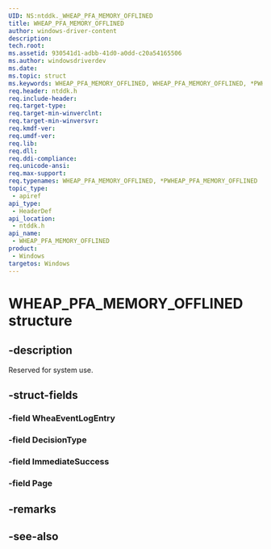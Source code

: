 ```yaml
---
UID: NS:ntddk._WHEAP_PFA_MEMORY_OFFLINED
title: WHEAP_PFA_MEMORY_OFFLINED
author: windows-driver-content
description: 
tech.root:
ms.assetid: 930541d1-adbb-41d0-a0dd-c20a54165506
ms.author: windowsdriverdev
ms.date: 
ms.topic: struct
ms.keywords: WHEAP_PFA_MEMORY_OFFLINED, WHEAP_PFA_MEMORY_OFFLINED, *PWHEAP_PFA_MEMORY_OFFLINED, 
req.header: ntddk.h
req.include-header:
req.target-type:
req.target-min-winverclnt:
req.target-min-winversvr:
req.kmdf-ver:
req.umdf-ver:
req.lib:
req.dll:
req.ddi-compliance:
req.unicode-ansi:
req.max-support:
req.typenames: WHEAP_PFA_MEMORY_OFFLINED, *PWHEAP_PFA_MEMORY_OFFLINED
topic_type: 
 - apiref
api_type: 
 - HeaderDef
api_location: 
 - ntddk.h
api_name: 
 - WHEAP_PFA_MEMORY_OFFLINED
product: 
 - Windows
targetos: Windows
---
```


# WHEAP_PFA_MEMORY_OFFLINED structure

## -description

Reserved for system use.

## -struct-fields

### -field WheaEventLogEntry
 
### -field DecisionType
 
### -field ImmediateSuccess
 
### -field Page
 

## -remarks

## -see-also